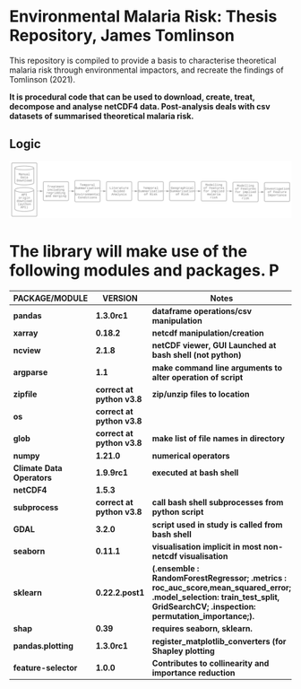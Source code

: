 # Environmental Malaria Risk: Thesis Repository, James Tomlinson

This repository is compiled to provide a basis to characterise theoretical malaria risk through environmental impactors, and recreate the findings of Tomlinson (2021). <b>

 It is procedural code that can be used to download, create, treat, decompose and analyse netCDF4 data. Post-analysis deals with csv datasets of summarised theoretical malaria risk. <b>

## Logic <b>
  
  ![Logic Diagram](/diagrams/diagram_for_readme.png)

# The library will make use of the following modules and packages. P

|  PACKAGE/MODULE |  VERSION  | Notes|
|------------|-----------|---------------------------------------------|
| pandas     | 1.3.0rc1  |    dataframe operations/csv manipulation                                         |
| xarray     | 0.18.2    |     netcdf manipulation/creation                                      |
| ncview     | 2.1.8     | netCDF viewer, GUI Launched at bash shell (not python)|
| argparse   | 1.1       |  make command line arguments to alter operation of script                                           |
| zipfile    | correct at python v3.8| zip/unzip files to location|
| os         | correct at python v3.8||
| glob       | correct at python v3.8| make list of file names in directory|
| numpy      | 1.21.0    | numerical operators|
| Climate Data Operators |1.9.9rc1| executed at bash shell|
| netCDF4    | 1.5.3||
| subprocess | correct at python v3.8| call bash shell subprocesses from python script|
| GDAL  | 3.2.0 | script used in study is called from bash shell| 
| seaborn | 0.11.1 | visualisation implicit in most non-netcdf visualisation |
| sklearn | 0.22.2.post1 | (.ensemble : RandomForestRegressor;<b> .metrics : roc_auc_score,mean_squared_error; <b> .model_selection: train_test_split, GridSearchCV; <b> .inspection: permutation_importance;).|
| shap | 0.39 | requires seaborn, sklearn. |
| pandas.plotting | 1.3.0rc1 | register_matplotlib_converters (for Shapley plotting| 
| feature-selector | 1.0.0 | Contributes to collinearity and importance reduction |
  


